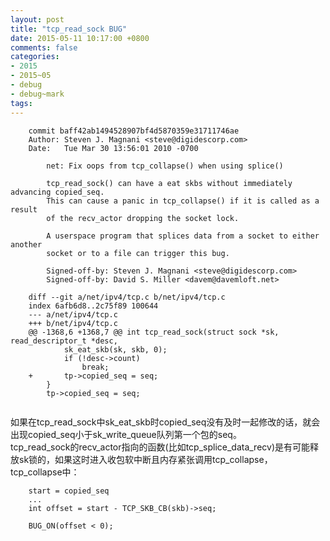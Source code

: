 ```yaml
---
layout: post
title: "tcp_read_sock BUG"
date: 2015-05-11 10:17:00 +0800
comments: false
categories:
- 2015
- 2015~05
- debug
- debug~mark
tags:
---
```

```
	commit baff42ab1494528907bf4d5870359e31711746ae
	Author: Steven J. Magnani <steve@digidescorp.com>
	Date:   Tue Mar 30 13:56:01 2010 -0700

		net: Fix oops from tcp_collapse() when using splice()

		tcp_read_sock() can have a eat skbs without immediately advancing copied_seq.
		This can cause a panic in tcp_collapse() if it is called as a result
		of the recv_actor dropping the socket lock.

		A userspace program that splices data from a socket to either another
		socket or to a file can trigger this bug.

		Signed-off-by: Steven J. Magnani <steve@digidescorp.com>
		Signed-off-by: David S. Miller <davem@davemloft.net>
```
```
	diff --git a/net/ipv4/tcp.c b/net/ipv4/tcp.c
	index 6afb6d8..2c75f89 100644
	--- a/net/ipv4/tcp.c
	+++ b/net/ipv4/tcp.c
	@@ -1368,6 +1368,7 @@ int tcp_read_sock(struct sock *sk, read_descriptor_t *desc,
	 		sk_eat_skb(sk, skb, 0);
	 		if (!desc->count)
	 			break;
	+		tp->copied_seq = seq;
	 	}
	 	tp->copied_seq = seq;
	 
```

如果在tcp_read_sock中sk_eat_skb时copied_seq没有及时一起修改的话，就会出现copied_seq小于sk_write_queue队列第一个包的seq。  
tcp_read_sock的recv_actor指向的函数(比如tcp_splice_data_recv)是有可能释放sk锁的，如果这时进入收包软中断且内存紧张调用tcp_collapse，  
tcp_collapse中：  
```
	start = copied_seq
	...
	int offset = start - TCP_SKB_CB(skb)->seq;

	BUG_ON(offset < 0);
```

